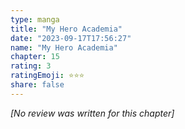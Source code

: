 ```yaml
---
type: manga
title: "My Hero Academia"
date: "2023-09-17T17:56:27"
name: "My Hero Academia"
chapter: 15
rating: 3
ratingEmoji: ⭐️⭐️⭐️
share: false
---
```


_[No review was written for this chapter]_
